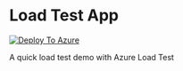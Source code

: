 # Load Test App
[![Deploy To Azure](https://aka.ms/deploytoazurebutton)](https://portal.azure.com/#create/Microsoft.Template/uri/https%3A%2F%2Fraw.githubusercontent.com%2FScottHolden%2FFanOutQuote%2Fmain%2F.artifacts%2Fdeploy.json)

A quick load test demo with Azure Load Test